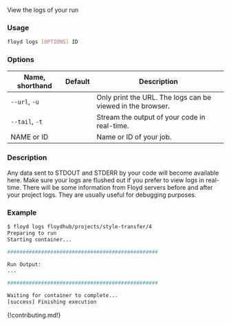 View the logs of your run

### Usage
```bash
floyd logs [OPTIONS] ID
```

### Options
| Name, shorthand | Default | Description |
| --------------- | ------- | ----------- |
| `--url`, `-u` |      | Only print the URL. The logs can be viewed in the browser. |
| `--tail`, `-t` |      | Stream the output of your code in real-time. |
| NAME or ID |      | Name or ID of your job. |

### Description
Any data sent to STDOUT and STDERR by your code will become available here. Make sure your 
logs are flushed out if you prefer to view logs in real-time. There will be some information from 
Floyd servers before and after your project logs. They are usually useful for debugging purposes.

### Example
```bash
$ floyd logs floydhub/projects/style-transfer/4
Preparing to run 
Starting container...

#################################################

Run Output:
...

#################################################

Waiting for container to complete...
[success] Finishing execution
```

{!contributing.md!}
